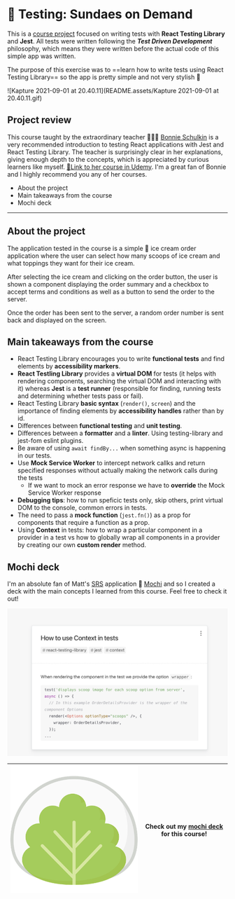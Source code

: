 # 🧪 Testing: Sundaes on Demand

This is a <u>course project</u> focused on writing tests with **React Testing Library** and **Jest**. All tests were written following the ***Test Driven Development*** philosophy, which means they were written before the actual code of this simple app was written. 

The purpose of this exercise was to ==learn how to write tests using React Testing Library== so the app is pretty simple and not very stylish :nail_care: 

![Kapture 2021-09-01 at 20.40.11](README.assets/Kapture 2021-09-01 at 20.40.11.gif)



## Project review

<!-- My thoughts on the course -->

This course taught by the extraordinary teacher 👩🏻‍💻 [Bonnie Schulkin](https://github.com/bonnie) is a very recommended introduction to testing React applications with Jest and React Testing Library. The teacher is surprisingly clear in her explanations, giving enough depth to the concepts, which is appreciated by curious learners like myself. [🔗Link to her course in Udemy](https://www.udemy.com/course/react-testing-library/). I'm a great fan of Bonnie and I highly recommend you any of her courses.



<!-- Index to things related to the course -->

- About the project
- Main takeaways from the course
- Mochi deck



---



## About the project

The application tested in the course is a simple :ice_cream: ice cream order application where the user can select how many scoops of ice cream and what toppings they want for their ice cream. 

After selecting the ice cream and clicking on the order button, the user is shown a component displaying the order summary and a checkbox to accept terms and conditions as well as a button to send the order to the server. 

Once the order has been sent to the server, a random order number is sent back and displayed on the screen.  



## Main takeaways from the course

- React Testing Library encourages you to write **functional tests** and find elements by **accessibility markers**.
- **React Testling Library** provides a **virtual DOM** for tests (it helps with rendering components, searching the virtual DOM and interacting with it) whereas **Jest** is a **test runner** (responsible for finding, running tests and determining whether tests pass or fail).
- React Testing Library **basic syntax** (`render()`, `screen`) and the importance of finding elements by **accessibility handles** rather than by id.
- Differences between **functional testing** and **unit testing**.
- Differences between a **formatter** and a **linter**. Using testing-library and jest-fom eslint plugins.
- Be aware of using `await findBy...` when something async is happening in our tests.
- Use **Mock Service Worker** to intercept network callks and return specified responses without actually making the network calls during the tests
  - If we want to mock an error response we have to **override** the Mock Service Worker response
- **Debugging tips**: how to run speficic tests only, skip others, print virtual DOM to the console, common errors in tests.
- The need to pass a **mock function** (`jest.fn()`) as a prop for components that require a function as a prop.
- Using **Context** in tests: how to wrap a particular component in a provider in a test vs how to globally wrap all components in a provider by creating our own **custom render** method.



## Mochi deck

I'm an absolute fan of Matt's [SRS](https://en.wikipedia.org/wiki/Spaced_repetition) application 🍡 [Mochi](https://mochi.cards/) and so I created a deck with the main concepts I learned from this course. Feel free to check it out! 

![image-20210901214321639](README.assets/image-20210901214321639.png)

| ![icon](README.assets/icon.png) | Check out my [mochi deck](https://app.mochi.cards/decks/b25e9526-94e3-484e-89e2-5c200dd8ad4f/iDQEZUMm/Testing-React-with-Jest-and-Testing-Library) for this course! |
| ------------------------------- | ------------------------------------------------------------ |

